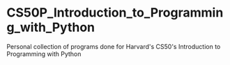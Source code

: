 # CS50P_Introduction_to_Programming_with_Python
Personal collection of programs done for Harvard's CS50's Introduction to Programming with Python
